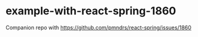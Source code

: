 # example-with-react-spring-1860

Companion repo with https://github.com/pmndrs/react-spring/issues/1860 
